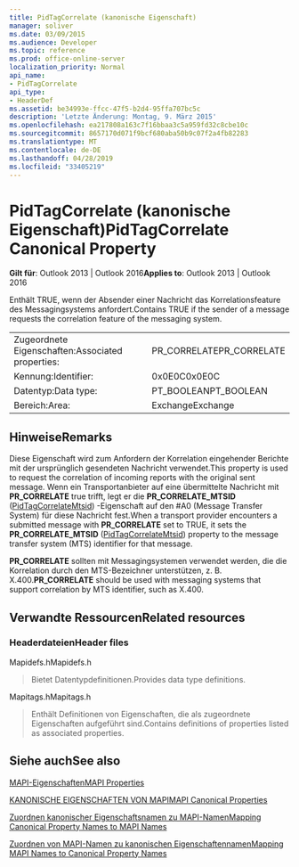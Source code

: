 ```yaml
---
title: PidTagCorrelate (kanonische Eigenschaft)
manager: soliver
ms.date: 03/09/2015
ms.audience: Developer
ms.topic: reference
ms.prod: office-online-server
localization_priority: Normal
api_name:
- PidTagCorrelate
api_type:
- HeaderDef
ms.assetid: be34993e-ffcc-47f5-b2d4-95ffa707bc5c
description: 'Letzte Änderung: Montag, 9. März 2015'
ms.openlocfilehash: ea217808a163c7f16bbaa3c5a959fd32c8cbe10c
ms.sourcegitcommit: 8657170d071f9bcf680aba50b9c07f2a4fb82283
ms.translationtype: MT
ms.contentlocale: de-DE
ms.lasthandoff: 04/28/2019
ms.locfileid: "33405219"
---
```

# <a name="pidtagcorrelate-canonical-property"></a><span data-ttu-id="3573a-103">PidTagCorrelate (kanonische Eigenschaft)</span><span class="sxs-lookup"><span data-stu-id="3573a-103">PidTagCorrelate Canonical Property</span></span>

  
  
<span data-ttu-id="3573a-104">**Gilt für**: Outlook 2013 | Outlook 2016</span><span class="sxs-lookup"><span data-stu-id="3573a-104">**Applies to**: Outlook 2013 | Outlook 2016</span></span> 
  
<span data-ttu-id="3573a-105">Enthält TRUE, wenn der Absender einer Nachricht das Korrelationsfeature des Messagingsystems anfordert.</span><span class="sxs-lookup"><span data-stu-id="3573a-105">Contains TRUE if the sender of a message requests the correlation feature of the messaging system.</span></span>
  
|||
|:-----|:-----|
|<span data-ttu-id="3573a-106">Zugeordnete Eigenschaften:</span><span class="sxs-lookup"><span data-stu-id="3573a-106">Associated properties:</span></span>  <br/> |<span data-ttu-id="3573a-107">PR_CORRELATE</span><span class="sxs-lookup"><span data-stu-id="3573a-107">PR_CORRELATE</span></span>  <br/> |
|<span data-ttu-id="3573a-108">Kennung:</span><span class="sxs-lookup"><span data-stu-id="3573a-108">Identifier:</span></span>  <br/> |<span data-ttu-id="3573a-109">0x0E0C</span><span class="sxs-lookup"><span data-stu-id="3573a-109">0x0E0C</span></span>  <br/> |
|<span data-ttu-id="3573a-110">Datentyp:</span><span class="sxs-lookup"><span data-stu-id="3573a-110">Data type:</span></span>  <br/> |<span data-ttu-id="3573a-111">PT_BOOLEAN</span><span class="sxs-lookup"><span data-stu-id="3573a-111">PT_BOOLEAN</span></span>  <br/> |
|<span data-ttu-id="3573a-112">Bereich:</span><span class="sxs-lookup"><span data-stu-id="3573a-112">Area:</span></span>  <br/> |<span data-ttu-id="3573a-113">Exchange</span><span class="sxs-lookup"><span data-stu-id="3573a-113">Exchange</span></span>  <br/> |
   
## <a name="remarks"></a><span data-ttu-id="3573a-114">Hinweise</span><span class="sxs-lookup"><span data-stu-id="3573a-114">Remarks</span></span>

<span data-ttu-id="3573a-115">Diese Eigenschaft wird zum Anfordern der Korrelation eingehender Berichte mit der ursprünglich gesendeten Nachricht verwendet.</span><span class="sxs-lookup"><span data-stu-id="3573a-115">This property is used to request the correlation of incoming reports with the original sent message.</span></span> <span data-ttu-id="3573a-116">Wenn ein Transportanbieter auf eine übermittelte Nachricht mit **PR_CORRELATE** true trifft, legt er die **PR_CORRELATE_MTSID** ([PidTagCorrelateMtsid](pidtagcorrelatemtsid-canonical-property.md)) -Eigenschaft auf den #A0 (Message Transfer System) für diese Nachricht fest.</span><span class="sxs-lookup"><span data-stu-id="3573a-116">When a transport provider encounters a submitted message with **PR_CORRELATE** set to TRUE, it sets the **PR_CORRELATE_MTSID** ([PidTagCorrelateMtsid](pidtagcorrelatemtsid-canonical-property.md)) property to the message transfer system (MTS) identifier for that message.</span></span>
  
 <span data-ttu-id="3573a-117">**PR_CORRELATE** sollten mit Messagingsystemen verwendet werden, die die Korrelation durch den MTS-Bezeichner unterstützen, z. B. X.400.</span><span class="sxs-lookup"><span data-stu-id="3573a-117">**PR_CORRELATE** should be used with messaging systems that support correlation by MTS identifier, such as X.400.</span></span> 
  
## <a name="related-resources"></a><span data-ttu-id="3573a-118">Verwandte Ressourcen</span><span class="sxs-lookup"><span data-stu-id="3573a-118">Related resources</span></span>

### <a name="header-files"></a><span data-ttu-id="3573a-119">Headerdateien</span><span class="sxs-lookup"><span data-stu-id="3573a-119">Header files</span></span>

<span data-ttu-id="3573a-120">Mapidefs.h</span><span class="sxs-lookup"><span data-stu-id="3573a-120">Mapidefs.h</span></span>
  
> <span data-ttu-id="3573a-121">Bietet Datentypdefinitionen.</span><span class="sxs-lookup"><span data-stu-id="3573a-121">Provides data type definitions.</span></span>
    
<span data-ttu-id="3573a-122">Mapitags.h</span><span class="sxs-lookup"><span data-stu-id="3573a-122">Mapitags.h</span></span>
  
> <span data-ttu-id="3573a-123">Enthält Definitionen von Eigenschaften, die als zugeordnete Eigenschaften aufgeführt sind.</span><span class="sxs-lookup"><span data-stu-id="3573a-123">Contains definitions of properties listed as associated properties.</span></span>
    
## <a name="see-also"></a><span data-ttu-id="3573a-124">Siehe auch</span><span class="sxs-lookup"><span data-stu-id="3573a-124">See also</span></span>



[<span data-ttu-id="3573a-125">MAPI-Eigenschaften</span><span class="sxs-lookup"><span data-stu-id="3573a-125">MAPI Properties</span></span>](mapi-properties.md)
  
[<span data-ttu-id="3573a-126">KANONISCHE EIGENSCHAFTEN VON MAPI</span><span class="sxs-lookup"><span data-stu-id="3573a-126">MAPI Canonical Properties</span></span>](mapi-canonical-properties.md)
  
[<span data-ttu-id="3573a-127">Zuordnen kanonischer Eigenschaftsnamen zu MAPI-Namen</span><span class="sxs-lookup"><span data-stu-id="3573a-127">Mapping Canonical Property Names to MAPI Names</span></span>](mapping-canonical-property-names-to-mapi-names.md)
  
[<span data-ttu-id="3573a-128">Zuordnen von MAPI-Namen zu kanonischen Eigenschaftennamen</span><span class="sxs-lookup"><span data-stu-id="3573a-128">Mapping MAPI Names to Canonical Property Names</span></span>](mapping-mapi-names-to-canonical-property-names.md)

